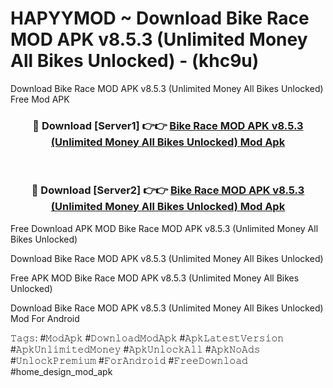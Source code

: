# HAPYYMOD ~ Download Bike Race MOD APK v8.5.3 (Unlimited Money All Bikes Unlocked) - (khc9u)
Download Bike Race MOD APK v8.5.3 (Unlimited Money All Bikes Unlocked) Free Mod APK

<div align="center">
<h3>🔴 Download [Server1] 👉👉 <a href="https://apk-comot.site?title=Bike_Race_MOD_APK_v8.5.3_(Unlimited_Money_All_Bikes_Unlocked)">Bike Race MOD APK v8.5.3 (Unlimited Money All Bikes Unlocked) Mod Apk</a></h3><br>

<h3>🔴 Download [Server2] 👉👉 <a href="https://apk-comot.site?title=Bike_Race_MOD_APK_v8.5.3_(Unlimited_Money_All_Bikes_Unlocked)">Bike Race MOD APK v8.5.3 (Unlimited Money All Bikes Unlocked) Mod Apk</a></h3>
</div>


Free Download APK MOD Bike Race MOD APK v8.5.3 (Unlimited Money All Bikes Unlocked)

Download Bike Race MOD APK v8.5.3 (Unlimited Money All Bikes Unlocked) 

Free APK MOD Bike Race MOD APK v8.5.3 (Unlimited Money All Bikes Unlocked) 

Download Bike Race MOD APK v8.5.3 (Unlimited Money All Bikes Unlocked) Mod For Android

𝚃𝚊𝚐𝚜: #𝙼𝚘𝚍𝙰𝚙𝚔 #𝙳𝚘𝚠𝚗𝚕𝚘𝚊𝚍𝙼𝚘𝚍𝙰𝚙𝚔 #𝙰𝚙𝚔𝙻𝚊𝚝𝚎𝚜𝚝𝚅𝚎𝚛𝚜𝚒𝚘𝚗 #𝙰𝚙𝚔𝚄𝚗𝚕𝚒𝚖𝚒𝚝𝚎𝚍𝙼𝚘𝚗𝚎𝚢 #𝙰𝚙𝚔𝚄𝚗𝚕𝚘𝚌𝚔𝙰𝚕𝚕 #𝙰𝚙𝚔𝙽𝚘𝙰𝚍𝚜 #𝚄𝚗𝚕𝚘𝚌𝚔𝙿𝚛𝚎𝚖𝚒𝚞𝚖 #𝙵𝚘𝚛𝙰𝚗𝚍𝚛𝚘𝚒𝚍 #𝙵𝚛𝚎𝚎𝙳𝚘𝚠𝚗𝚕𝚘𝚊𝚍 #home_design_mod_apk